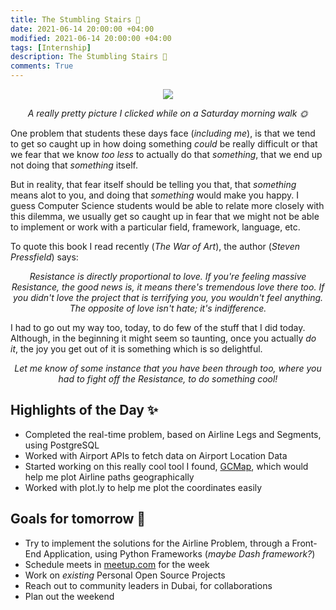 ```yaml
---
title: The Stumbling Stairs 👣
date: 2021-06-14 20:00:00 +04:00
modified: 2021-06-14 20:00:00 +04:00
tags: [Internship]
description: The Stumbling Stairs 👣
comments: True
---
```


<div align='center'>
  <img src='https://i.postimg.cc/WzLg4rnp/20210604-080532.jpg'/>
  <p>
    <em>A really pretty picture I clicked while on a Saturday morning walk 🌞</em>
  </p>
</div>

One problem that students these days face (*including me*), is that we tend to get so caught up in how doing something *could* be really difficult or that we fear that we know *too less* to actually do that *something*, that we end up not doing that *something* itself. 

But in reality, that fear itself should be telling you that, that *something* means alot to you, and doing that *something* would make you happy. I guess Computer Science students would be able to relate more closely with this dilemma, we usually get so caught up in fear that we might not be able to implement or work with a particular field, framework, language, etc.

To quote this book I read recently (*The War of Art*), the author (*Steven Pressfield*) says:
<p align='center'>
  <em>Resistance is directly proportional to love. If you're feeling massive Resistance, the good news is, it means there's tremendous love there too. If you didn't love the project that is terrifying you, you wouldn't feel anything. The opposite of love isn't hate; it's indifference.</em>
</p>

I had to go out my way too, today, to do few of the stuff that I did today. Although, in the beginning it might seem so taunting, once you actually *do it*, the joy you get out of it is something which is so delightful.

<div align='center'>
  <p>
    <em>Let me know of some instance that you have been through too, where you had to fight off the Resistance, to do something cool!</em>
  </p>
</div>

## Highlights of the Day ✨
- Completed the real-time problem, based on Airline Legs and Segments, using PostgreSQL
- Worked with Airport APIs to fetch data on Airport Location Data
- Started working on this really cool tool I found, [GCMap](https://github.com/paulgb/gcmap), which would help me plot Airline paths geographically
- Worked with plot.ly to help me plot the coordinates easily

## Goals for tomorrow 📝
- Try to implement the solutions for the Airline Problem, through a Front-End Application, using Python Frameworks (*maybe Dash framework?*)
- Schedule meets in [meetup.com](https://meetup.com) for the week
- Work on *existing* Personal Open Source Projects
- Reach out to community leaders in Dubai, for collaborations
- Plan out the weekend

